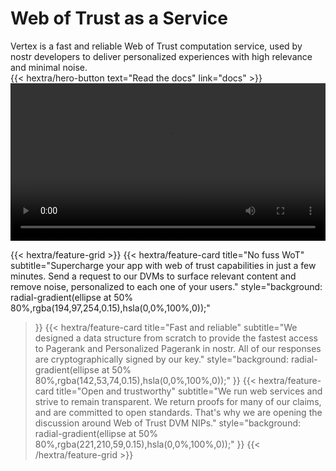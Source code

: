 <div class="hx-text-center">
  <div class="hx-mt-6 hx-mb-6">
    <h1 id="hero" class="gradient-text">Web of Trust as a Service</h1>
  </div>

  <div class="hx-mb-12">
    <span class="subhero not-prose hx-text-xl hx-text-gray-600 dark:hx-text-gray-400 sm:hx-text-xl">Vertex is a fast and reliable Web of Trust computation service, used by nostr developers to deliver personalized experiences with high relevance and minimal noise.</span>
  </div>

  <div class="hx-mb-6">
  {{< hextra/hero-button text="Read the docs" link="docs" >}}
  </div>

</div>

<div class="hx-mt-12"></div>

<video width="100%" controls>
    <source src="https://cdn.satellite.earth/6efabff7da55ce848074351b2d640ca3bde4515060d9aba002461a4a4ddad8d8.mp4" type="video/mp4">
    <source src="https://cdn.satellite.earth/792705217ecb755435b708cc23615259f8d7923974e14ed9a586d3fa2c16c804.webm" type="video/webm">
    Your browser does not support the video tag.
</video>

<div class="hx-mt-12"></div>

{{< hextra/feature-grid >}}
  {{< hextra/feature-card
    title="No fuss WoT"
    subtitle="Supercharge your app with web of trust capabilities in just a few minutes. Send a request to our DVMs to surface relevant content and remove noise, personalized to each one of your users."
    style="background: radial-gradient(ellipse at 50% 80%,rgba(194,97,254,0.15),hsla(0,0%,100%,0));"
  >}}
  {{< hextra/feature-card
    title="Fast and reliable"
    subtitle="We designed a data structure from scratch to provide the fastest access to Pagerank and Personalized Pagerank in nostr. All of our responses are cryptographically signed by our key."
    style="background: radial-gradient(ellipse at 50% 80%,rgba(142,53,74,0.15),hsla(0,0%,100%,0));"
  >}}
  {{< hextra/feature-card
    title="Open and trustworthy"
    subtitle="We run web services and strive to remain transparent. We return proofs for many of our claims, and are committed to open standards. That's why we are opening the discussion around Web of Trust DVM NIPs."
    style="background: radial-gradient(ellipse at 50% 80%,rgba(221,210,59,0.15),hsla(0,0%,100%,0));"
  >}}
{{< /hextra/feature-grid >}}